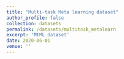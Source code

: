 ```yaml
---
title: "Multi-task Meta learning dataset"
author_profile: false
collection: datasets
permalink: /datasets/multitask_metalearn
excerpt: 'MtML dataset'
date: 2020-06-01
venue: ''
---
```

